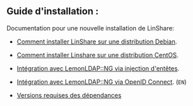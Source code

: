 ## Guide d'installation  :

Documentation pour une nouvelle installation de LinShare:

* [Comment installer LinShare sur une distribution Debian](linshare-install-debian.md).

* [Comment installer Linshare sur une distribution CentOS](linshare-install-centos.md).

* [Intégration avec LemonLDAP::NG via injection d'entêtes](sso-lemonldap-using-headers.md).

* [Intégration avec LemonLDAP::NG via OpenID Connect](../../EN/installation/sso-lemonldap-using-OIDC.md). (`EN`)

* [Versions requises des dépendances](requirements.md)
